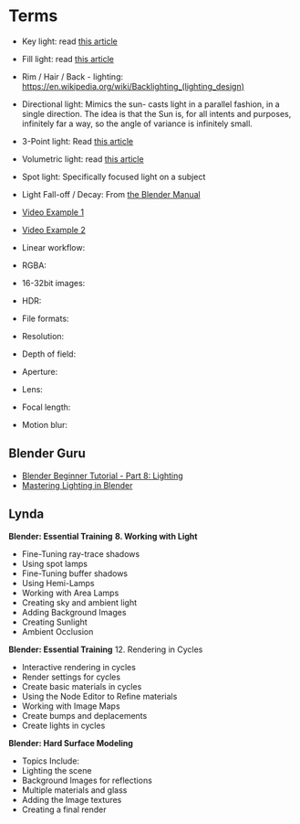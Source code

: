 # Terms
* Key light: read [this article](https://en.wikipedia.org/wiki/Key_light)

* Fill light: read [this article](https://en.wikipedia.org/wiki/Fill_light)
* Rim / Hair / Back - lighting: https://en.wikipedia.org/wiki/Backlighting_(lighting_design)

* Directional light: Mimics the sun- casts light in a parallel fashion, in a single direction. The idea is that the Sun is, for all intents and purposes, infinitely far a way, so the angle of variance is infinitely small.

* 3-Point light: Read [this article](https://en.wikipedia.org/wiki/Three-point_lighting)

* Volumetric light: read [this article](https://en.wikipedia.org/wiki/Volumetric_lighting)

* Spot light: Specifically focused light on a subject

* Light Fall-off / Decay: From [the Blender Manual ](https://docs.blender.org/manual/en/dev/render/cycles/nodes/types/color/light_falloff.html)
 * [Video Example 1](https://www.youtube.com/watch?v=qAbpmUFAf2Q)
 * [Video Example 2](https://www.youtube.com/watch?v=1iIBWGwcL00)


* Linear workflow:
* RGBA:
* 16-32bit images:
* HDR:
* File formats:
* Resolution:
* Depth of field:
* Aperture:
* Lens:
* Focal length:
* Motion blur:

## Blender Guru
* [Blender Beginner Tutorial - Part 8: Lighting](https://www.youtube.com/watch?v=0rbPwn-I0oM)
* [Mastering Lighting in Blender](https://www.youtube.com/watch?v=m-N149FMlWk)

## Lynda

**Blender: Essential Training**
**8. Working with Light**
 * Fine-Tuning ray-trace shadows
 * Using spot lamps
 * Fine-Tuning buffer shadows
 * Using Hemi-Lamps
 * Working with Area Lamps
 * Creating sky and ambient light
 * Adding Background Images
 * Creating Sunlight
 * Ambient Occlusion

**Blender: Essential Training**
12. Rendering in Cycles 
 * Interactive rendering in cycles
 * Render settings for cycles
 * Create basic materials in cycles
 * Using the Node Editor to Refine materials
 * Working with Image Maps
 * Create bumps and deplacements
 * Create lights in cycles

**Blender: Hard Surface Modeling**
 * Topics Include:                                    
 * Lighting the scene
 * Background Images for reflections
 * Multiple materials and glass
 * Adding the Image textures
 * Creating a final render

